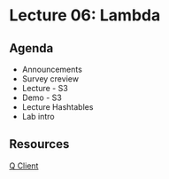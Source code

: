 # Lecture 06: Lambda

## Agenda

- Announcements
- Survey creview
- Lecture - S3
- Demo - S3
- Lecture Hashtables
- Lab intro

## Resources
[Q Client](https://github.com/401-advanced-javascript/lambda-v1)
